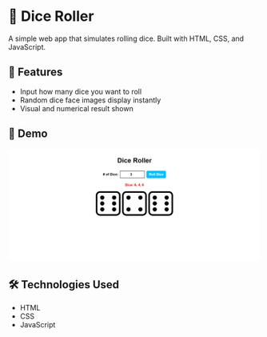 # 🎲 Dice Roller

A simple web app that simulates rolling dice. Built with HTML, CSS, and JavaScript.

## 🚀 Features

- Input how many dice you want to roll
- Random dice face images display instantly
- Visual and numerical result shown

## 📸 Demo

![Dice Roller Screenshot](./screenshot.png)

## 🛠️ Technologies Used

- HTML
- CSS
- JavaScript
